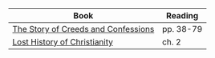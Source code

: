 ---
---

Book | Reading
--- | ---
[The Story of Creeds and Confessions] | pp. 38-79
[Lost History of Christianity] | ch. 2

[The Story of Creeds and Confessions]: https://smile.amazon.com/Story-Creeds-Confessions-Development-Christian-ebook/dp/B07NDN5HQ1
[Lost History of Christianity]: https://smile.amazon.com/Lost-History-Christianity-Thousand-Year-Asia-ebook/dp/B001FA0V1C

